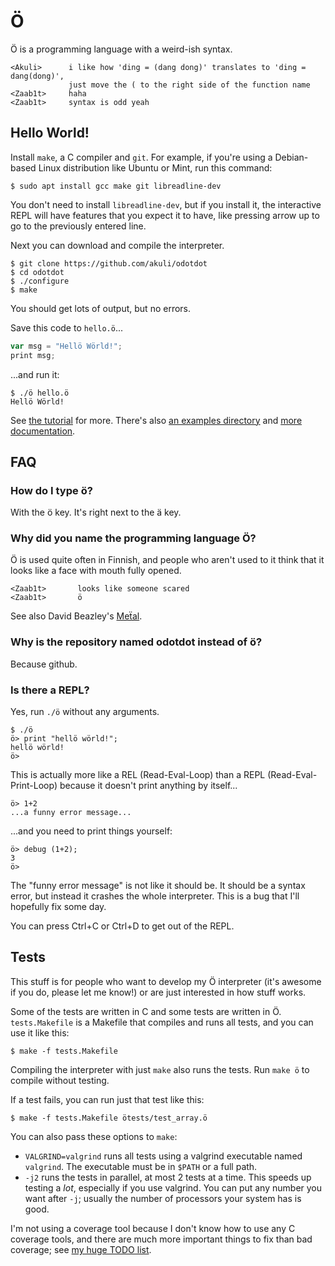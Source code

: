# Ö

Ö is a programming language with a weird-ish syntax.

    <Akuli>      i like how 'ding = (dang dong)' translates to 'ding = dang(dong)',
                 just move the ( to the right side of the function name
    <Zaab1t>     haha
    <Zaab1t>     syntax is odd yeah

## Hello World!

Install `make`, a C compiler and `git`. For example, if you're using a
Debian-based Linux distribution like Ubuntu or Mint, run this command:

    $ sudo apt install gcc make git libreadline-dev

You don't need to install `libreadline-dev`, but if you install it, the
interactive REPL will have features that you expect it to have, like pressing
arrow up to go to the previously entered line.

Next you can download and compile the interpreter.

    $ git clone https://github.com/akuli/odotdot
    $ cd odotdot
    $ ./configure
    $ make

You should get lots of output, but no errors.

Save this code to `hello.ö`...

```js
var msg = "Hellö Wörld!";
print msg;
```

...and run it:

    $ ./ö hello.ö
    Hellö Wörld!

See [the tutorial](docs/tutorial.md) for more. There's also
[an examples directory](examples/) and [more documentation](docs/).

## FAQ

### How do I type ö?
With the ö key. It's right next to the ä key.

### Why did you name the programming language Ö?
Ö is used quite often in Finnish, and people who aren't used to it think that
it looks like a face with mouth fully opened.

    <Zaab1t>       looks like someone scared
    <Zaab1t>       ö

See also David Beazley's [Meẗal](https://github.com/dabeaz/me-al).

### Why is the repository named odotdot instead of ö?
Because github.

### Is there a REPL?
Yes, run `./ö` without any arguments.

    $ ./ö
    ö> print "hellö wörld!";
    hellö wörld!
    ö>

This is actually more like a REL (Read-Eval-Loop) than a REPL
(Read-Eval-Print-Loop) because it doesn't print anything by itself...

    ö> 1+2
    ...a funny error message...

...and you need to print things yourself:

    ö> debug (1+2);
    3
    ö>

The "funny error message" is not like it should be. It should be a syntax
error, but instead it crashes the whole interpreter. This is a bug that I'll
hopefully fix some day.

You can press Ctrl+C or Ctrl+D to get out of the REPL.

## Tests

This stuff is for people who want to develop my Ö interpreter (it's awesome if
you do, please let me know!) or are just interested in how stuff works.

Some of the tests are written in C and some tests are written in Ö.
`tests.Makefile` is a Makefile that compiles and runs all tests, and you can
use it like this:

    $ make -f tests.Makefile

Compiling the interpreter with just `make` also runs the tests. Run `make ö` to
compile without testing.

If a test fails, you can run just that test like this:

    $ make -f tests.Makefile ötests/test_array.ö

You can also pass these options to `make`:
- `VALGRIND=valgrind` runs all tests using a valgrind executable named
  `valgrind`. The executable must be in `$PATH` or a full path.
- `-j2` runs the tests in parallel, at most 2 tests at a time. This speeds up
  testing a *lot*, especially if you use valgrind. You can put any number you
  want after `-j`; usually the number of processors your system has is good.

I'm not using a coverage tool because I don't know how to use any C coverage
tools, and there are much more important things to fix than bad coverage; see
[my huge TODO list](TODO.md).
